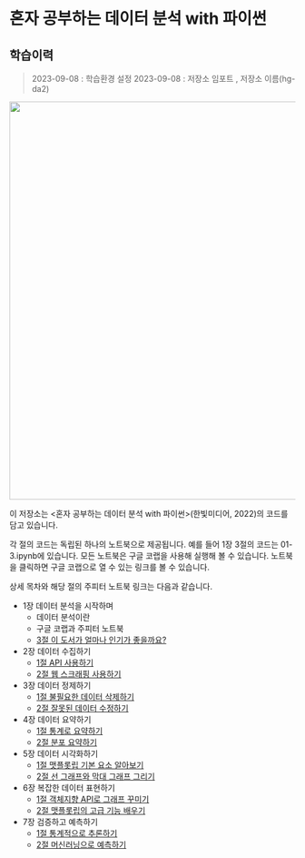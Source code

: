 # 혼자 공부하는 데이터 분석 with 파이썬

## 학습이력
> 2023-09-08 : 학습환경 설정
> 2023-09-08 : 저장소 임포트 , 저장소 이름(hg-da2)

<kbd><img src="https://tensorflowkorea.files.wordpress.com/2022/12/ed98bcec9e90-eab3b5ebb680ed9598eb8a94-eb8db0ec9db4ed84b0-ebb684ec849d-with-ed8c8cec9db4ec8dac_ecbba4ebb284.png" height="700"></kbd>

이 저장소는 <혼자 공부하는 데이터 분석 with 파이썬>(한빛미디어, 2022)의 코드를 담고 있습니다.

각 절의 코드는 독립된 하나의 노트북으로 제공됩니다. 예를 들어 1장 3절의 코드는 01-3.ipynb에 있습니다. 모든 노트북은 구글 코랩을 사용해 실행해 볼 수 있습니다. 노트북을 클릭하면 구글 코랩으로 열 수 있는 링크를 볼 수 있습니다.

상세 목차와 해당 절의 주피터 노트북 링크는 다음과 같습니다.

- 1장 데이터 분석을 시작하며
  - 데이터 분석이란
  - 구글 코랩과 주피터 노트북
  - [3절 이 도서가 얼마나 인기가 좋을까요?](01-3.ipynb)
- 2장 데이터 수집하기
  - [1절 API 사용하기](02-1.ipynb)
  - [2절 웹 스크래핑 사용하기](02-2.ipynb)
- 3장 데이터 정제하기
  - [1절 불필요한 데이터 삭제하기](03-1.ipynb)
  - [2절 잘못된 데이터 수정하기](03-2.ipynb)
- 4장 데이터 요약하기
  - [1절 통계로 요약하기](04-1.ipynb)
  - [2절 분포 요약하기](04-2.ipynb)
- 5장 데이터 시각화하기
  - [1절 맷플롯립 기본 요소 알아보기](05-1.ipynb)
  - [2절 선 그래프와 막대 그래프 그리기](05-2.ipynb)
- 6장 복잡한 데이터 표현하기
  - [1절 객체지향 API로 그래프 꾸미기](06-1.ipynb)
  - [2절 맷플롯립의 고급 기능 배우기](06-2.ipynb)
- 7장 검증하고 예측하기
  - [1절 통계적으로 추론하기](07-1.ipynb)
  - [2절 머신러닝으로 예측하기](07-2.ipynb)

